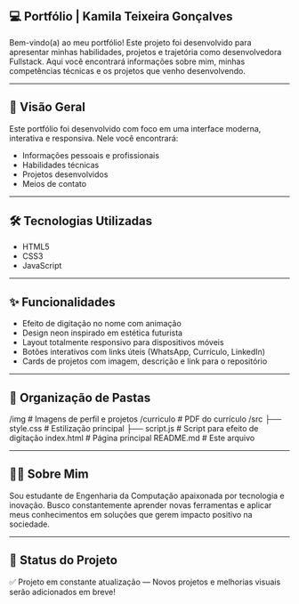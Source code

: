 
## 💻 Portfólio | Kamila Teixeira Gonçalves

Bem-vindo(a) ao meu portfólio! Este projeto foi desenvolvido para apresentar minhas habilidades, projetos e trajetória como desenvolvedora Fullstack. Aqui você encontrará informações sobre mim, minhas competências técnicas e os projetos que venho desenvolvendo.

---
## 🌟 Visão Geral

Este portfólio foi desenvolvido com foco em uma interface moderna, interativa e responsiva. Nele você encontrará:

 - Informações pessoais e profissionais
 - Habilidades técnicas
 - Projetos desenvolvidos
 - Meios de contato

---

## 🛠️ Tecnologias Utilizadas
 - HTML5
 - CSS3
 - JavaScript

---

## ✨ Funcionalidades
 - Efeito de digitação no nome com animação
 - Design neon inspirado em estética futurista
 - Layout totalmente responsivo para dispositivos móveis
 - Botões interativos com links úteis (WhatsApp, Currículo, LinkedIn)
 - Cards de projetos com imagem, descrição e link para o repositório

---
## 📁 Organização de Pastas

/img               # Imagens de perfil e projetos
/curriculo         # PDF do currículo
/src
├── style.css      # Estilização principal
├── script.js      # Script para efeito de digitação
index.html         # Página principal
README.md          # Este arquivo

---
## 👩‍💻 Sobre Mim
Sou estudante de Engenharia da Computação apaixonada por tecnologia e inovação. Busco constantemente aprender novas ferramentas e aplicar meus conhecimentos em soluções que gerem impacto positivo na sociedade.

---
## 📌 Status do Projeto
✅ Projeto em constante atualização — Novos projetos e melhorias visuais serão adicionados em breve!

